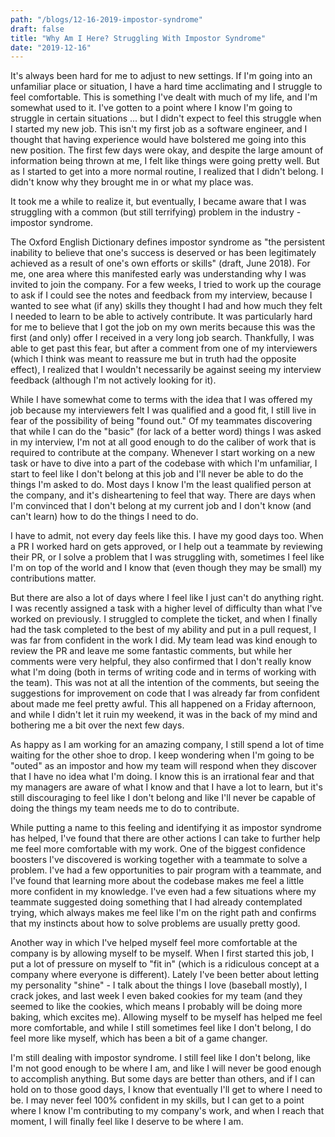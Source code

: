 ```yaml
---
path: "/blogs/12-16-2019-impostor-syndrome"
draft: false 
title: "Why Am I Here? Struggling With Impostor Syndrome"
date: "2019-12-16"
---
```


It's always been hard for me to adjust to new settings. If I'm going into an unfamiliar place or situation, I have a hard time acclimating and I struggle to feel comfortable. This is something I've dealt with much of my life, and I'm somewhat used to it. I've gotten to a point where I know I'm going to struggle in certain situations ... but I didn't expect to feel this struggle when I started my new job. This isn't my first job as a software engineer, and I thought that having experience would have bolstered me going into this new position. The first few days were okay, and despite the large amount of information being thrown at me, I felt like things were going pretty well. But as I started to get into a more normal routine, I realized that I didn't belong. I didn't know why they brought me in or what my place was.

It took me a while to realize it, but eventually, I became aware that I was struggling with a common (but still terrifying) problem in the industry - impostor syndrome.

The Oxford English Dictionary defines impostor syndrome as "the persistent inability to believe that one's success is deserved or has been legitimately achieved as a result of one's own efforts or skills" (draft, June 2018). For me, one area where this manifested early was understanding why I was invited to join the company. For a few weeks, I tried to work up the courage to ask if I could see the notes and feedback from my interview, because I wanted to see what (if any) skills they thought I had and how much they felt I needed to learn to be able to actively contribute. It was particularly hard for me to believe that I got the job on my own merits because this was the first (and only) offer I received in a very long job search. Thankfully, I was able to get past this fear, but after a comment from one of my interviewers (which I think was meant to reassure me but in truth had the opposite effect), I realized that I wouldn't necessarily be against seeing my interview feedback (although I'm not actively looking for it).

While I have somewhat come to terms with the idea that I was offered my job because my interviewers felt I was qualified and a good fit, I still live in fear of the possibility of being "found out." Of my teammates discovering that while I can do the "basic" (for lack of a better word) things I was asked in my interview, I'm not at all good enough to do the caliber of work that is required to contribute at the company. Whenever I start working on a new task or have to dive into a part of the codebase with which I'm unfamiliar, I start to feel like I don't belong at this job and I'll never be able to do the things I'm asked to do. Most days I know I'm the least qualified person at the company, and it's disheartening to feel that way. There are days when I'm convinced that I don't belong at my current job and I don't know (and can't learn) how to do the things I need to do.

I have to admit, not every day feels like this. I have my good days too. When a PR I worked hard on gets approved, or I help out a teammate by reviewing their PR, or I solve a problem that I was struggling with, sometimes I feel like I'm on top of the world and I know that (even though they may be small) my contributions matter.

But there are also a lot of days where I feel like I just can't do anything right. I was recently assigned a task with a higher level of difficulty than what I've worked on previously. I struggled to complete the ticket, and when I finally had the task completed to the best of my ability and put in a pull request, I was far from confident in the work I did. My team lead was kind enough to review the PR and leave me some fantastic comments, but while her comments were very helpful, they also confirmed that I don't really know what I'm doing (both in terms of writing code and in terms of working with the team). This was not at all the intention of the comments, but seeing the suggestions for improvement on code that I was already far from confident about made me feel pretty awful. This all happened on a Friday afternoon, and while I didn't let it ruin my weekend, it was in the back of my mind and bothering me a bit over the next few days.

As happy as I am working for an amazing company, I still spend a lot of time waiting for the other shoe to drop. I keep wondering when I'm going to be "outed" as an impostor and how my team will respond when they discover that I have no idea what I'm doing. I know this is an irrational fear and that my managers are aware of what I know and that I have a lot to learn, but it's still discouraging to feel like I don't belong and like I'll never be capable of doing the things my team needs me to do to contribute.

While putting a name to this feeling and identifying it as impostor syndrome has helped, I've found that there are other actions I can take to further help me feel more comfortable with my work. One of the biggest confidence boosters I've discovered is working together with a teammate to solve a problem. I've had a few opportunities to pair program with a teammate, and I've found that learning more about the codebase makes me feel a little more confident in my knowledge. I've even had a few situations where my teammate suggested doing something that I had already contemplated trying, which always makes me feel like I'm on the right path and confirms that my instincts about how to solve problems are usually pretty good.

Another way in which I've helped myself feel more comfortable at the company is by allowing myself to be myself. When I first started this job, I put a lot of pressure on myself to "fit in" (which is a ridiculous concept at a company where everyone is different). Lately I've been better about letting my personality "shine" - I talk about the things I love (baseball mostly), I crack jokes, and last week I even baked cookies for my team (and they seemed to like the cookies, which means I probably will be doing more baking, which excites me). Allowing myself to be myself has helped me feel more comfortable, and while I still sometimes feel like I don't belong, I do feel more like myself, which has been a bit of a game changer.

I'm still dealing with impostor syndrome. I still feel like I don't belong, like I'm not good enough to be where I am, and like I will never be good enough to accomplish anything. But some days are better than others, and if I can hold on to those good days, I know that eventually I'll get to where I need to be. I may never feel 100% confident in my skills, but I can get to a point where I know I'm contributing to my company's work, and when I reach that moment, I will finally feel like I deserve to be where I am.
